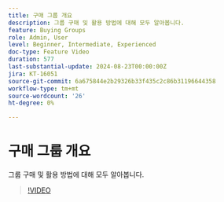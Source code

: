 ```yaml
---
title: 구매 그룹 개요
description: 그룹 구매 및 활용 방법에 대해 모두 알아봅니다.
feature: Buying Groups
role: Admin, User
level: Beginner, Intermediate, Experienced
doc-type: Feature Video
duration: 577
last-substantial-update: 2024-08-23T00:00:00Z
jira: KT-16051
source-git-commit: 6a675844e2b29326b33f435c2c86b31196644358
workflow-type: tm+mt
source-wordcount: '26'
ht-degree: 0%

---
```



# 구매 그룹 개요

그룹 구매 및 활용 방법에 대해 모두 알아봅니다.

>[!VIDEO](https://video.tv.adobe.com/v/3433078/?learn=on)
